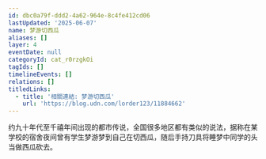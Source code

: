 ```yaml
---
id: dbc0a79f-ddd2-4a62-964e-8c4fe412cd06
lastUpdated: '2025-06-07'
name: 梦游切西瓜
aliases: []
layer: 4
eventDate: null
categoryId: cat_r0rzgkOi
tagIds: []
timelineEvents: []
relations: []
titledLinks:
  - title: '相關連結: 梦游切西瓜'
    url: 'https://blog.udn.com/lorder123/11884662'
---
```

约九十年代至千禧年间出现的都市传说，全国很多地区都有类似的说法，据称在某学校的宿舍夜间曾有学生梦游梦到自己在切西瓜，随后手持刀具将睡梦中同学的头当做西瓜砍去。
